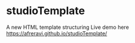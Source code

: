 # studioTemplate
A new HTML template structuring 
Live demo here
https://afreravi.github.io/studioTemplate/
